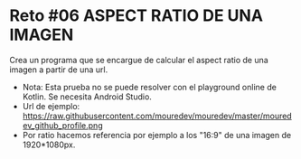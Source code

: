 # Reto #06 ASPECT RATIO DE UNA IMAGEN

Crea un programa que se encargue de calcular el aspect ratio de una imagen a partir de una url.

- Nota: Esta prueba no se puede resolver con el playground online de Kotlin. Se necesita Android Studio.
- Url de ejemplo: <https://raw.githubusercontent.com/mouredev/mouredev/master/mouredev_github_profile.png>
- Por ratio hacemos referencia por ejemplo a los "16:9" de una imagen de 1920*1080px.

